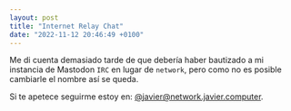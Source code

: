 ```yaml
---
layout: post
title: "Internet Relay Chat"
date: "2022-11-12 20:46:49 +0100"
---
```


Me di cuenta demasiado tarde de que debería haber bautizado a mi instancia de
Mastodon `IRC` en lugar de `network`, pero como no es posible cambiarle el nombre así se queda. 

Si te apetece seguirme estoy en: [@javier@network.javier.computer](https://network.javier.computer).
